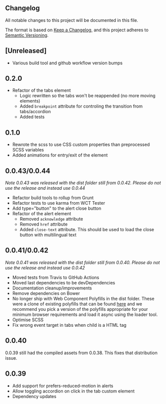 ## Changelog

All notable changes to this project will be documented in this file.

The format is based on [Keep a Changelog](https://keepachangelog.com/en/1.0.0/),
and this project adheres to [Semantic Versioning](https://semver.org/spec/v2.0.0.html).

## [Unreleased]
- Various build tool and github workflow version bumps

## 0.2.0
- Refactor of the tabs element
  - Logic rewritten so the tabs won't be reappended (no more moving elements)
  - Added `breakpoint` attribute for controling the transition from tabs/accordion
  - Added tests

## 0.1.0
- Rewrote the scss to use CSS custom properties than preprocessed SCSS variables
- Added animations for entry/exit of the element

## 0.0.43/0.0.44
*Note 0.0.43 was released with the dist folder still from 0.0.42. Please do not use the release and instead use 0.0.44*

- Refactor build tools to rollup from Grunt
- Refactor tests to use karma from WCT Tester
- Add type="button" to the alert close button
- Refactor of the alert element
  - Removed `acknowledge` attribute
  - Removed `href` attribute
  - Added `close-text` attribute. This should be used to load the close button with multilingual text

## 0.0.41/0.0.42
*Note 0.0.41 was released with the dist folder still from 0.0.40. Please do not use the release and instead use 0.0.42*

- Moved tests from Travis to GitHub Actions
- Moved last dependencies to be devDependencies
- Documentation cleanup/improvements
- Remove dependencies on Bower
- No longer ship with Web Component Polyfills in the dist folder. These were a clone of existing polyfills that
  can be found [here](https://github.com/webcomponents/polyfills/) and we recommend you pick a version of the polyfills
  appropriate for your minimum browser requirements and load it async using the loader tool.
- Optimise SCSS
- Fix wrong event target in tabs when child is a HTML tag

## 0.0.40
0.0.39 still had the compiled assets from 0.0.38. This fixes that distribution issue.

## 0.0.39
- Add support for prefers-reduced-motion in alerts
- Allow toggling accordion on click in the tab custom element
- Dependency updates
